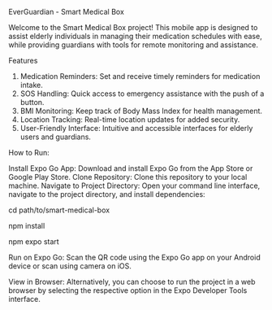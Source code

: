 EverGuardian - Smart Medical Box

Welcome to the Smart Medical Box project! This mobile app is designed to assist elderly individuals in managing their medication schedules with ease, while providing guardians with tools for remote monitoring and assistance.

Features
1. Medication Reminders: Set and receive timely reminders for medication intake.
2. SOS Handling: Quick access to emergency assistance with the push of a button.
3. BMI Monitoring: Keep track of Body Mass Index for health management.
4. Location Tracking: Real-time location updates for added security.
5. User-Friendly Interface: Intuitive and accessible interfaces for elderly users and guardians.

How to Run:

Install Expo Go App: Download and install Expo Go from the App Store or Google Play Store.
Clone Repository: Clone this repository to your local machine.
Navigate to Project Directory: Open your command line interface, navigate to the project directory, and install dependencies:

cd path/to/smart-medical-box

npm install

npm expo start

Run on Expo Go: Scan the QR code using the Expo Go app on your Android device or scan using camera on iOS.

View in Browser: Alternatively, you can choose to run the project in a web browser by selecting the respective option in the Expo Developer Tools interface.
